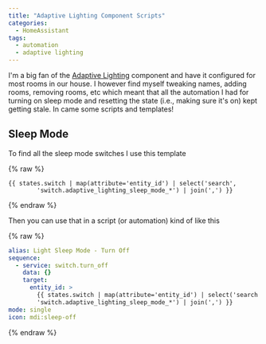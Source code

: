 ```yaml
---
title: "Adaptive Lighting Component Scripts"
categories:
  - HomeAssistant
tags:
  - automation
  - adaptive lighting
---
```


I'm a big fan of the [Adaptive Lighting](https://github.com/basnijholt/adaptive-lighting) component and have it configured for most rooms in our house. I however find myself tweaking names, adding rooms, removing rooms, etc which meant that all the automation I had for turning on sleep mode and resetting the state (i.e., making sure it's on) kept getting stale. In came some scripts and templates!

## Sleep Mode

To find all the sleep mode switches I use this template

{% raw %}

```text
{{ states.switch | map(attribute='entity_id') | select('search',
        'switch.adaptive_lighting_sleep_mode_*') | join(',') }}
```

{% endraw %}

Then you can use that in a script (or automation) kind of like this

{% raw %}

```yaml
alias: Light Sleep Mode - Turn Off
sequence:
  - service: switch.turn_off
    data: {}
    target:
      entity_id: >
        {{ states.switch | map(attribute='entity_id') | select('search',
        'switch.adaptive_lighting_sleep_mode_*') | join(',') }}
mode: single
icon: mdi:sleep-off
```

{% endraw %}
